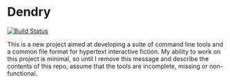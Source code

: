 Dendry
======

[![Build Status](https://travis-ci.org/idmillington/dendry.svg?branch=master)](https://travis-ci.org/idmillington/dendry)

This is a new project aimed at developing a suite of command line
tools and a common file format for hypertext interactive fiction. My
ability to work on this project is minimal, so until I remove this
message and describe the contents of this repo, assume that the tools
are incomplete, missing or non-functional.
